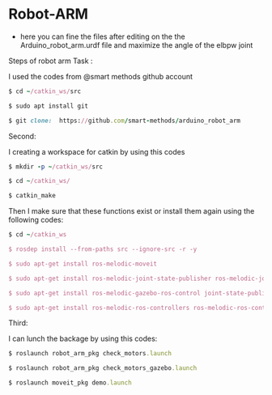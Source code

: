 # Robot-ARM
- here you can fine the files after editing on the the Arduino_robot_arm.urdf file and maximize the angle of the elbpw joint






Steps of robot arm Task :

I used the codes from @smart methods github account
```ruby
$ cd ~/catkin_ws/src

$ sudo apt install git

$ git clone:  https://github.com/smart-methods/arduino_robot_arm
```


Second:

I creating a workspace for catkin by using this codes
```ruby
$ mkdir -p ~/catkin_ws/src

$ cd ~/catkin_ws/

$ catkin_make
```

Then I make sure that these functions exist or install them again using the following codes:

```ruby
$ cd ~/catkin_ws

$ rosdep install --from-paths src --ignore-src -r -y

$ sudo apt-get install ros-melodic-moveit

$ sudo apt-get install ros-melodic-joint-state-publisher ros-melodic-joint-state-publisher-gui

$ sudo apt-get install ros-melodic-gazebo-ros-control joint-state-publisher

$ sudo apt-get install ros-melodic-ros-controllers ros-melodic-ros-control
```

Third:

I can lunch the backage by using this codes:
```ruby
$ roslaunch robot_arm_pkg check_motors.launch
```

```ruby
$ roslaunch robot_arm_pkg check_motors_gazebo.launch
```

```ruby
$ roslaunch moveit_pkg demo.launch
```



